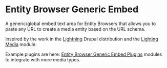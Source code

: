 #  Entity Browser Generic Embed

A generic/global embed text area for Entity Browsers that allows you to paste
any URL to create a media entity based on the URL schema.

Inspired by the work in the [Lightning](https://www.drupal.org/project/lightning)
 Drupal distribution and the
 [Lighting Media](https://www.drupal.org/project/lightning_media) module.

Example plugins are here: [Entity Browser Generic Embed Plugins](https://github.com/Vardot/entity_browser_generic_embed_plugins)
 modules to integrate with more media types.
